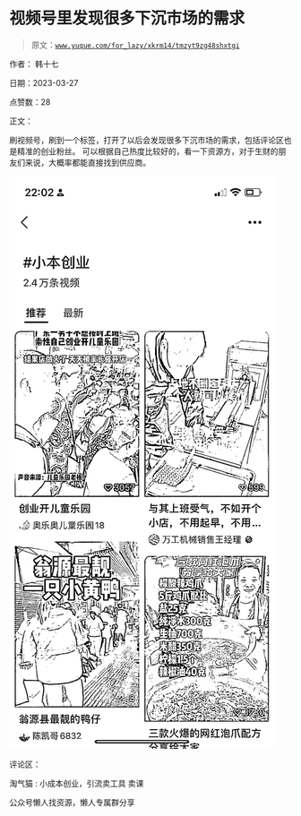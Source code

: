 # 视频号里发现很多下沉市场的需求

> 原文：[`www.yuque.com/for_lazy/xkrm14/tmzyt9zg48shxtgi`](https://www.yuque.com/for_lazy/xkrm14/tmzyt9zg48shxtgi)



作者： 韩十七



日期：2023-03-27



点赞数：28

<ne-hole id="ue57f8908" data-lake-id="ue57f8908">

正文：



刷视频号，刷到一个标签，打开了以后会发现很多下沉市场的需求，包括评论区也是精准的创业粉丝。 可以根据自己热度比较好的，看一下资源方，对于生财的朋友们来说，大概率都能直接找到供应商。



![](img/5e6a2c1a140f63a7fc991b1e52768fc4.png)

<ne-hole id="u49839212" data-lake-id="u49839212">

评论区：



淘气猫 : 小成本创业，引流卖工具 卖课

<ne-hole id="ubc2fdc70" data-lake-id="ubc2fdc70">

公众号懒人找资源，懒人专属群分享

</ne-hole></ne-hole></ne-hole>
